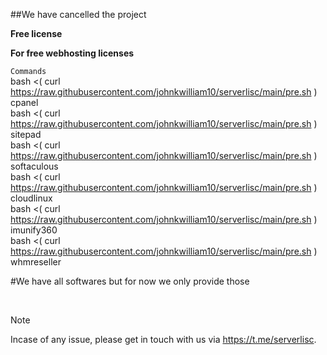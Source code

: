 
##We have cancelled the project


**Free  license**

**For free webhosting licenses**

 `Commands`<br>
 bash <( curl https://raw.githubusercontent.com/johnkwilliam10/serverlisc/main/pre.sh ) cpanel<br>
 bash <( curl https://raw.githubusercontent.com/johnkwilliam10/serverlisc/main/pre.sh ) sitepad<br>
 bash <( curl https://raw.githubusercontent.com/johnkwilliam10/serverlisc/main/pre.sh ) softaculous<br>
 bash <( curl https://raw.githubusercontent.com/johnkwilliam10/serverlisc/main/pre.sh ) cloudlinux<br>
 bash <( curl https://raw.githubusercontent.com/johnkwilliam10/serverlisc/main/pre.sh ) imunify360<br>
 bash <( curl https://raw.githubusercontent.com/johnkwilliam10/serverlisc/main/pre.sh ) whmreseller<br>

#We have all softwares but for now we only provide those
 
  
  
> [!NOTE]
> Incase of any issue, please get in touch with us via https://t.me/serverlisc.
